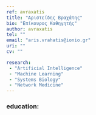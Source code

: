 ```yaml
---
ref: avraxatis
title: "Αριστείδης Βραχάτης"
bio: "Επίκουρος Καθηγητής"
author: avraxatis
tel: ""
email: "aris.vrahatis@ionio.gr"
uri: ""
cv: ""

research:
 - "Artificial Intelligence"
 - "Machine Learning"
 - "Systems Biology"
 - "Network Medicine"
---
```


### education:
